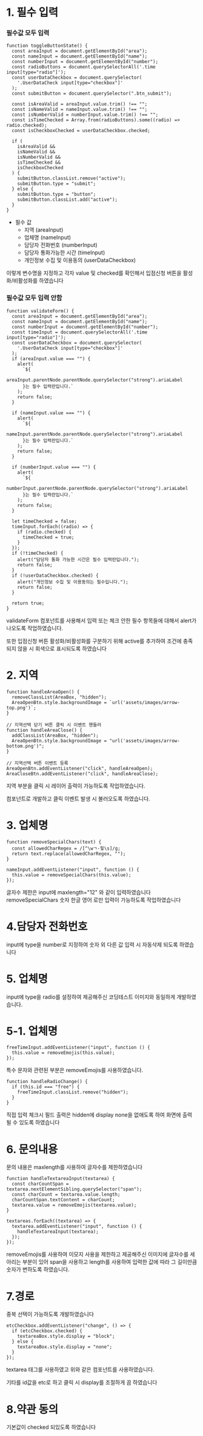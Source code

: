 # 1. 필수 입력

### 필수값 모두 입력

```
function toggleButtonState() {
  const areaInput = document.getElementById("area");
  const nameInput = document.getElementById("name");
  const numberInput = document.getElementById("number");
  const radioButtons = document.querySelectorAll('.time input[type="radio"]');
  const userDataCheckbox = document.querySelector(
    '.UserDataCheck input[type="checkbox"]'
  );
  const submitButton = document.querySelector(".btn_submit");

  const isAreaValid = areaInput.value.trim() !== "";
  const isNameValid = nameInput.value.trim() !== "";
  const isNumberValid = numberInput.value.trim() !== "";
  const isTimeChecked = Array.from(radioButtons).some((radio) => radio.checked);
  const isCheckboxChecked = userDataCheckbox.checked;

  if (
    isAreaValid &&
    isNameValid &&
    isNumberValid &&
    isTimeChecked &&
    isCheckboxChecked
  ) {
    submitButton.classList.remove("active");
    submitButton.type = "submit";
  } else {
    submitButton.type = "button";
    submitButton.classList.add("active");
  }
}
```

- 필수 값
  - 지역 (areaInput)
  - 업체명 (nameInput)
  - 담당자 전화번호 (numberInput)
  - 담당자 통화가능한 시간 (timeInput)
  - 개인정보 수집 및 이용동의 (userDataCheckbox)

이렇게 변수명을 지정하고 각자 value 및 checked를 확인해서 입점신청 버튼을 활성화/비활성화를 하였습니다

### 필수값 모두 입력 안함

```
function validateForm() {
  const areaInput = document.getElementById("area");
  const nameInput = document.getElementById("name");
  const numberInput = document.getElementById("number");
  const timeInput = document.querySelectorAll('.time input[type="radio"]');
  const userDataCheckbox = document.querySelector(
    '.UserDataCheck input[type="checkbox"]'
  );
  if (areaInput.value === "") {
    alert(
      `${
        areaInput.parentNode.parentNode.querySelector("strong").ariaLabel
      }는 필수 입력란입니다.`
    );
    return false;
  }

  if (nameInput.value === "") {
    alert(
      `${
        nameInput.parentNode.parentNode.querySelector("strong").ariaLabel
      }는 필수 입력란입니다.`
    );
    return false;
  }

  if (numberInput.value === "") {
    alert(
      `${
        numberInput.parentNode.parentNode.querySelector("strong").ariaLabel
      }는 필수 입력란입니다.`
    );
    return false;
  }

  let timeChecked = false;
  timeInput.forEach((radio) => {
    if (radio.checked) {
      timeChecked = true;
    }
  });
  if (!timeChecked) {
    alert("담당자 통화 가능한 시간은 필수 입력란입니다.");
    return false;
  }
  if (!userDataCheckbox.checked) {
    alert("개인정보 수집 및 이용동의는 필수입니다.");
    return false;
  }

  return true;
}
```

validateForm 컴포넌트를 사용해서 입력 또는 체크 안한 필수 항목들에 대해서 alert가 나오도록 작업하였습니다.

또한 입점신청 버튼 활성화/비활성화를 구분하기 위해 active를 추가하여 조건에 충족되지 않을 시 회색으로 표시되도록 하였습니다

# 2. 지역

```
function handleAreaOpen() {
  removeClassList(AreaBox, "hidden");
  AreaOpenBtn.style.backgroundImage = `url('assets/images/arrow-top.png')`;
}

// 지역선택 닫기 버튼 클릭 시 이벤트 핸들러
function handleAreaClose() {
  addClassList(AreaBox, "hidden");
  AreaOpenBtn.style.backgroundImage = "url('assets/images/arrow-bottom.png')";
}
```

```
// 지역선택 버튼 이벤트 등록
AreaOpenBtn.addEventListener("click", handleAreaOpen);
AreaCloseBtn.addEventListener("click", handleAreaClose);
```

지역 부분을 클릭 시 레이어 출력이 가능하도록 작업하였습니다.

컴포넌트로 개발하고 클릭 이벤트 발생 시 불러오도록 하였습니다.

# 3. 업체명

```
function removeSpecialChars(text) {
  const allowedCharRegex = /[^\wㄱ-힣\s]/g;
  return text.replace(allowedCharRegex, "");
}

nameInput.addEventListener("input", function () {
  this.value = removeSpecialChars(this.value);
});
```

글자수 제한은 input에 maxlength="12" 와 같이 입력하였습니다
removeSpecialChars 숫자 한글 영어 로만 입력이 가능하도록 작업하였습니다

# 4.담당자 전화번호

input에 type을 number로 지정하여 숫자 외 다른 값 입력 시 자동삭제 되도록 하였습니다

# 5. 업체명

input에 type을 radio를 설정하여 제공해주신 코딩테스트 이미지와 동일하게 개발하였습니다.

# 5-1. 업체명

```
freeTimeInput.addEventListener("input", function () {
  this.value = removeEmojis(this.value);
});
```

특수 문자와 관련된 부분은 removeEmojis를 사용하였습니다.

```
function handleRadioChange() {
  if (this.id === "free") {
    freeTimeInput.classList.remove("hidden");
  }
}
```

직접 입력 체크시 필드 출력은 hidden에 display none을 없애도록 하여 화면에 출력 될 수 있도록 하였습니다

# 6. 문의내용

문의 내용은 maxlength를 사용하여 글자수를 제한하였습니다

```
function handleTextareaInput(textarea) {
  const charCountSpan = textarea.nextElementSibling.querySelector("span");
  const charCount = textarea.value.length;
  charCountSpan.textContent = charCount;
  textarea.value = removeEmojis(textarea.value);
}
```

```
textareas.forEach((textarea) => {
  textarea.addEventListener("input", function () {
    handleTextareaInput(textarea);
  });
});
```

removeEmojis를 사용하여 이모지 사용을 제한하고 제공해주신 이미지에 글자수를 세아리는 부분이 있어 span을 사용하고 length를 사용하여 입력한 값에 따라 그 길이만큼 숫자가 변하도록 하였습니다.

# 7.경로

중복 선택이 가능하도록 개발하였습니다

```
etcCheckbox.addEventListener("change", () => {
  if (etcCheckbox.checked) {
    textareaBox.style.display = "block";
  } else {
    textareaBox.style.display = "none";
  }
});
```

textarea 태그를 사용하였고 위와 같은 컴포넌트를 사용하였습니다.

기타를 id값을 etc로 하고 클릭 시 display를 조절하게 끔 하였습니다

# 8.약관 동의

기본값이 checked 되있도록 하였습니다
